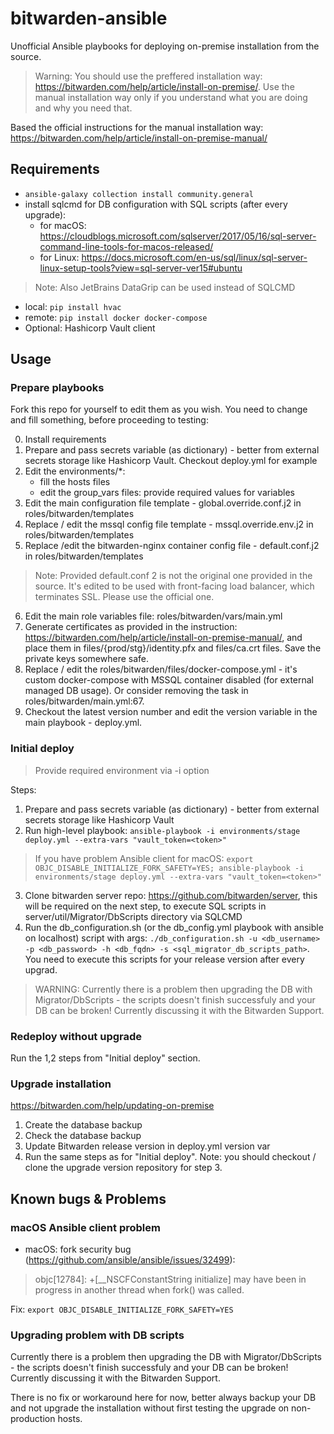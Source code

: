 # bitwarden-ansible

Unofficial Ansible playbooks for deploying on-premise installation from the source.
> Warning: You should use the preffered installation way: https://bitwarden.com/help/article/install-on-premise/. Use the manual installation way only if you understand what you are doing and why you need that.

Based the official instructions for the manual installation way:
https://bitwarden.com/help/article/install-on-premise-manual/

## Requirements

- `ansible-galaxy collection install community.general`
- install sqlcmd for DB configuration with SQL scripts (after every upgrade):
    - for macOS: https://cloudblogs.microsoft.com/sqlserver/2017/05/16/sql-server-command-line-tools-for-macos-released/
    - for Linux: https://docs.microsoft.com/en-us/sql/linux/sql-server-linux-setup-tools?view=sql-server-ver15#ubuntu
> Note: Also JetBrains DataGrip can be used instead of SQLCMD
- local: `pip install hvac`
- remote: `pip install docker docker-compose`
- Optional: Hashicorp Vault client


## Usage

### Prepare playbooks

Fork this repo for yourself to edit them as you wish.
You need to change and fill something, before proceeding to testing:

0. Install requirements
1. Prepare and pass secrets variable (as dictionary) - better from external secrets storage like Hashicorp Vault. Checkout deploy.yml for example
2. Edit the environments/*:
    - fill the hosts files
    - edit the group_vars files: provide required values for variables
3. Edit the main configuration file template - global.override.conf.j2 in roles/bitwarden/templates
4. Replace / edit the mssql config file template - mssql.override.env.j2 in roles/bitwarden/templates
5. Replace /edit the bitwarden-nginx container config file - default.conf.j2 in roles/bitwarden/templates
> Note: Provided default.conf 2 is not the original one provided in the source. It's edited to be used with front-facing load balancer, which terminates SSL. Please use the official one.
6. Edit the main role variables file: roles/bitwarden/vars/main.yml
7. Generate certificates as provided in the instruction: https://bitwarden.com/help/article/install-on-premise-manual/, and place them in files/{prod/stg}/identity.pfx and files/ca.crt files. Save the private keys somewhere safe.
8. Replace / edit the roles/bitwarden/files/docker-compose.yml - it's custom docker-compose with MSSQL container disabled (for external managed DB usage). Or consider removing the task in roles/bitwarden/main.yml:67.
9. Checkout the latest version number and edit the version variable in the main playbook - deploy.yml.


### Initial deploy

> Provide required environment via -i option

Steps:
1. Prepare and pass secrets variable (as dictionary) - better from external secrets storage like Hashicorp Vault
2. Run high-level playbook:
`ansible-playbook -i environments/stage deploy.yml --extra-vars "vault_token=<token>"`
> If you have problem Ansible client for macOS: `export OBJC_DISABLE_INITIALIZE_FORK_SAFETY=YES; ansible-playbook -i environments/stage deploy.yml --extra-vars "vault_token=<token>"`
3. Clone bitwarden server repo: https://github.com/bitwarden/server, this will be required on the next step, to execute SQL scripts in server/util/Migrator/DbScripts directory via SQLCMD
4. Run the db_configuration.sh (or the db_config.yml playbook with ansible on localhost) script with args: `./db_configuration.sh -u <db_username> -p <db_password> -h <db_fqdn> -s <sql_migrator_db_scripts_path>`. You need to execute this scripts for your release version after every upgrad.

> WARNING: Currently there is a problem then upgrading the DB with Migrator/DbScripts - the scripts doesn't finish successfuly and your DB can be broken! Currently discussing it with the Bitwarden Support.


### Redeploy without upgrade

Run the 1,2 steps from "Initial deploy" section.

### Upgrade installation

https://bitwarden.com/help/updating-on-premise

1. Create the database backup
2. Check the database backup
3. Update Bitwarden release version in deploy.yml version var
4. Run the same steps as for "Initial deploy". Note: you should checkout / clone the upgrade version repository for step 3.

## Known bugs & Problems

### macOS Ansible client problem
- macOS: fork security bug (https://github.com/ansible/ansible/issues/32499):
> objc[12784]: +[__NSCFConstantString initialize] may have been in progress in another thread when fork() was called.

Fix: `export OBJC_DISABLE_INITIALIZE_FORK_SAFETY=YES`

### Upgrading problem with DB scripts

Currently there is a problem then upgrading the DB with Migrator/DbScripts - the scripts doesn't finish successfuly and your DB can be broken! Currently discussing it with the Bitwarden Support.

There is no fix or workaround here for now, better always backup your DB and not upgrade the installation without first testing the upgrade on non-production hosts.
